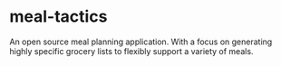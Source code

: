 # meal-tactics
An open source meal planning application. With a focus on generating highly specific grocery lists to flexibly support a variety of meals.
